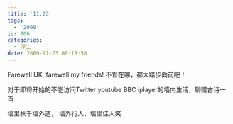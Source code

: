 ```yaml
---
title: '11.23'
tags:
  - '2009'
id: 706
categories:
  - 浮生
date: 2009-11-23 00:18:58
---
```


Farewell UK, farewell my friends!
不管在哪，都大踏步向前吧！

对于即将开始的不能访问Twitter youtube BBC iplayer的墙内生活，聊赠古诗一首

墙里秋千墙外道，
墙外行人，墙里佳人笑